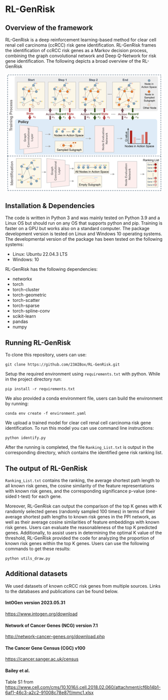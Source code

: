 # RL-GenRisk
## Overview of the framework
RL-GenRisk is a deep reinforcement learning-based method for clear cell renal cell carcinoma (ccRCC) risk gene identification. RL-GenRisk frames the identification of ccRCC risk genes as a Markov decision process, combining the graph convolutional network and Deep Q-Network for risk gene identification. The following depicts a broad overview of the RL-GenRisk

<div align="center">
<img src="Model_RL-GenRisk.png" width="700" center/>
</div>


## Installation & Dependencies
The code is written in Python 3 and was mainly tested on Python 3.9 and a Linux OS but should run on any OS that supports python and pip. Training is faster on a GPU but works also on a standard computer. The package development version is tested on Linux and Windows 10 operating systems. The developmental version of the package has been tested on the following systems:

* Linux: Ubuntu 22.04.3 LTS
* Windows: 10


RL-GenRisk has the following dependencies:

* networkx
* torch
* torch-cluster
* torch-geometric
* torch-scatter
* torch-sparse
* torch-spline-conv
* scikit-learn
* pandas
* numpy


## Running RL-GenRisk
To clone this repository, users can use:
```
git clone https://github.com/23AIBox/RL-GenRisk.git
```

Setup the required environment using `requirements.txt` with python. While in the project directory run:
```
pip install -r requirements.txt
```
We also provided a conda environment file, users can build the environment by running:
```
conda env create -f environment.yaml
```
We upload a trained model for clear cell renal cell carcinoma risk gene identification. To run this model you can use command line instructions:
```
python identify.py
```
After the running is completed, the file `Ranking_List.txt` is output in the corresponding directory, which contains the identified gene risk ranking list.

## The output of RL-GenRisk
`Ranking_List.txt` contains the ranking, the average shortest path length to all known risk genes, the cosine similarity of the feature representations with known risk genes, and the corresponding significance p-value (one-sided t-test) for each gene. 

Moreover, RL-GenRisk can output the comparison of the top K genes with K randomly selected genes (randomly sampled 100 times) in terms of their average shortest path lengths to known risk genes in the PPI network, as well as their average cosine similarities of feature embeddings with known risk genes. Users can evaluate the reasonableness of the top K predicted genes. Additionally, to assist users in determining the optimal K value of the threshold, RL-GenRisk provided the code for analyzing the proportion of known risk genes within the top K genes. Users can use the following commands to get these results:
```
python utils_draw.py 
```




## Additional datasets

We used datasets of known ccRCC risk genes from multiple sources. Links to the databases and publications can be found below. 


#### IntOGen version 2023.05.31
https://www.intogen.org/download

#### Network of Cancer Genes (NCG) version 7.1
http://network-cancer-genes.org/download.php

#### The Cancer Gene Census (CGC) v100
https://cancer.sanger.ac.uk/census

#### Bailey et al.
Table S1 from https://www.cell.com/cms/10.1016/j.cell.2018.02.060/attachment/cf6b14b1-6af1-46c3-a2c2-91008c78e87f/mmc1.xlsx
